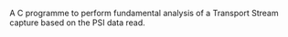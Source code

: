 A C programme to perform fundamental analysis of a Transport Stream capture based on the PSI data read.
